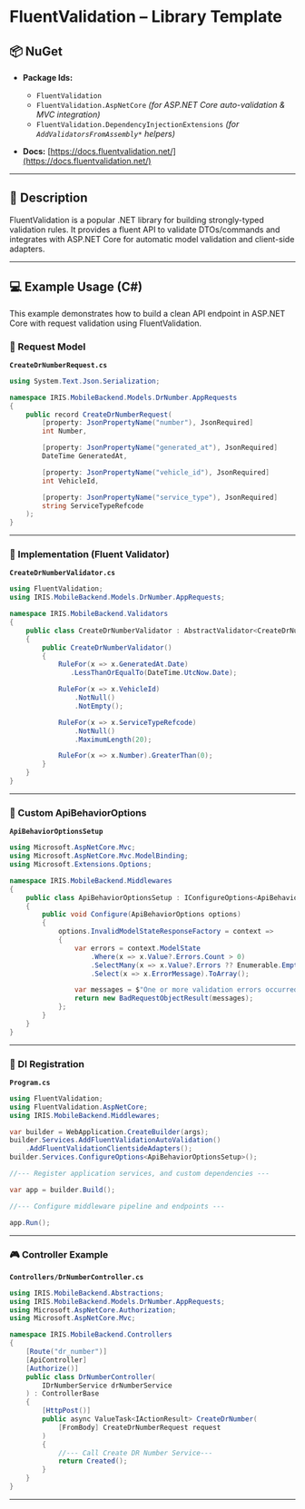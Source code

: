 # FluentValidation – Library Template

## 📦 NuGet

- **Package Ids:**

  * `FluentValidation`
  * `FluentValidation.AspNetCore` *(for ASP.NET Core auto-validation & MVC integration)*
  * `FluentValidation.DependencyInjectionExtensions` *(for `AddValidatorsFromAssembly*` helpers)*
- **Docs:** [https://docs.fluentvalidation.net/](https://docs.fluentvalidation.net/)
  
---

## 📖 Description

FluentValidation is a popular .NET library for building strongly-typed validation rules. It provides a fluent API to validate DTOs/commands and integrates with ASP.NET Core for automatic model validation and client-side adapters.

---

## 💻 Example Usage (C#)

This example demonstrates how to build a clean API endpoint in ASP.NET Core with request validation using FluentValidation.

### 🧱 Request Model

**`CreateDrNumberRequest.cs`**
```csharp
using System.Text.Json.Serialization;

namespace IRIS.MobileBackend.Models.DrNumber.AppRequests
{
    public record CreateDrNumberRequest(
        [property: JsonPropertyName("number"), JsonRequired]
        int Number,

        [property: JsonPropertyName("generated_at"), JsonRequired]
        DateTime GeneratedAt,

        [property: JsonPropertyName("vehicle_id"), JsonRequired]
        int VehicleId,

        [property: JsonPropertyName("service_type"), JsonRequired]
        string ServiceTypeRefcode
    );
}
```

---

### 🔌 Implementation (Fluent Validator)

**`CreateDrNumberValidator.cs`**
```csharp
using FluentValidation;
using IRIS.MobileBackend.Models.DrNumber.AppRequests;

namespace IRIS.MobileBackend.Validators
{
    public class CreateDrNumberValidator : AbstractValidator<CreateDrNumberRequest>
    {
        public CreateDrNumberValidator()
        {
            RuleFor(x => x.GeneratedAt.Date)
               .LessThanOrEqualTo(DateTime.UtcNow.Date);

            RuleFor(x => x.VehicleId)
                .NotNull()
                .NotEmpty();

            RuleFor(x => x.ServiceTypeRefcode)
                .NotNull()
                .MaximumLength(20);

            RuleFor(x => x.Number).GreaterThan(0);
        }
    }
}

```

---

### 🔌 Custom ApiBehaviorOptions

**`ApiBehaviorOptionsSetup`**
```csharp
using Microsoft.AspNetCore.Mvc;
using Microsoft.AspNetCore.Mvc.ModelBinding;
using Microsoft.Extensions.Options;

namespace IRIS.MobileBackend.Middlewares
{
    public class ApiBehaviorOptionsSetup : IConfigureOptions<ApiBehaviorOptions>
    {
        public void Configure(ApiBehaviorOptions options)
        {
            options.InvalidModelStateResponseFactory = context =>
            {
                var errors = context.ModelState
                    .Where(x => x.Value?.Errors.Count > 0)
                    .SelectMany(x => x.Value?.Errors ?? Enumerable.Empty<ModelError>())
                    .Select(x => x.ErrorMessage).ToArray();

                var messages = $"One or more validation errors occurred.{Environment.NewLine}{string.Join(Environment.NewLine, errors)}";
                return new BadRequestObjectResult(messages);
            };
        }
    }
}
```

---

### 🧩 DI Registration

**`Program.cs`**
```csharp
using FluentValidation;
using FluentValidation.AspNetCore;
using IRIS.MobileBackend.Middlewares;

var builder = WebApplication.CreateBuilder(args);
builder.Services.AddFluentValidationAutoValidation()
    .AddFluentValidationClientsideAdapters();
builder.Services.ConfigureOptions<ApiBehaviorOptionsSetup>();

//--- Register application services, and custom dependencies ---

var app = builder.Build();

//--- Configure middleware pipeline and endpoints ---

app.Run();
```

---

### 🎮 Controller Example

**`Controllers/DrNumberController.cs`**
```csharp
using IRIS.MobileBackend.Abstractions;
using IRIS.MobileBackend.Models.DrNumber.AppRequests;
using Microsoft.AspNetCore.Authorization;
using Microsoft.AspNetCore.Mvc;

namespace IRIS.MobileBackend.Controllers
{
    [Route("dr_number")]
    [ApiController]
    [Authorize()]
    public class DrNumberController(
        IDrNumberService drNumberService
    ) : ControllerBase
    {
        [HttpPost()]
        public async ValueTask<IActionResult> CreateDrNumber(
            [FromBody] CreateDrNumberRequest request
        )
        {
            //--- Call Create DR Number Service---
            return Created();
        }
    }
}
```

---